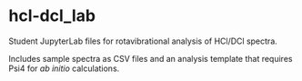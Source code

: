 # hcl-dcl_lab
Student JupyterLab files for rotavibrational analysis of HCl/DCl spectra.

Includes sample spectra as CSV files and an analysis template that requires Psi4 for _ab initio_ calculations. 
